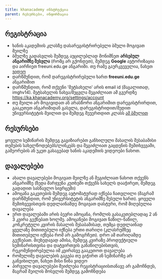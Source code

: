 ```yaml
---
title: khanacademy ინსტრუქცია
parent: რესურსები, ინფორმაცია
---
```


## რეგისტრაცია
- ხანის აკადემიის კლასზე დასარეგისტრირებელი ბმული მოგივათ მეილზე
- ბმულზე გადასვლის შემდეგ აუცილებლად მონიშნეთ **არსებულ ანგარიშზე შესვლა** (რომც არ გქონდეთ), შემდეგ **Google** ავტორიზაცია და აირჩიეთ freeuni.edu.ge ანგარიში. თუ რამე გაურკვეველია, ნახეთ [ვიდეო](https://drive.google.com/file/d/1J1qFB7Zn41-BufCb6Ti2bXCWfAdv5746/view?usp=sharing)
- დარწმუნდით, რომ დარეგისტრირებული ხართ **freeuni.edu.ge** ანგარიშით
- დარწმუნდით, რომ თქვენი 'მეტსახელი' არის email id (მაგალითად, imghv14). მეტსახელის ნახვა/შეცვლა შეგიძლიათ ამ გვერდზე https://ka.khanacademy.org/settings/account
- თუ მეილი არ მოგივიდათ ან არასწორი ანგარიშით დარეგისტრირდით, გააკეთეთ ანგარიშიდან გასვლა, დარეგისტრიდით/შედით უნივერსიტეტის მეილით და შემდეგ შეუერთდით კლასს [ამ ბმულით](https://ka.khanacademy.org/join/8JZSD29J)

## რესურსები
ყოველი სემინარის შემდეგ გაგიზიარებთ განხილული მასალის შესაბამისი თემების სახელწოდებებს/ლინკებს და შეგიძლიათ გაცდენის შემთხვევაში, გამეორების ან უკეთ გასაგებად ხანის აკადემიის ვიდეოები ნახოთ. 

## დავალებები
- ახალი დავალებები მოგივათ მეილზე ან შეგიძლიათ ნახოთ თქვენს ანგარიშზე (ზედა მარჯვენა კუთხეში თქვენს სახელს დააჭირეთ, შემდეგ გადადით სასწავლო სივრცეში)
- ამოცანა გაკეთების შემდეგ ავტომატურად იქნება ჩათვლილი (მაგრამ დარწმუნდით, რომ უნივერსიტეტის ანგარიშზე შესული ხართ). ყოველი შემთხვევისთვის დედლაინამდე მოგივათ დასტური, რომ მიღებულია დავალება
- ერთ დავალებაში არის ბევრი ამოცანა, რომლის გასაკეთებლადაც 2 ან 3 კვირა გექნებათ ხოლმე. ამოცანები მოგივათ ნაწილ-ნაწილ, კონკრეტული კვირის მასალის შესაბამისად, თუმცა დედლაინად ყველაზე მითითებული იქნება ერთი თარიღი (კლასრუმზეც მითითებული იქნება რომ არ გამოგრჩეთ). დრო ამ თარიღამდე გექნებათ. მიუხედავად ამისა, შემდეგ კვირაზე პროდუქტიული სემინარისთვისა და დატვირთვის განაწილებისთვის, რეკომენდირებულია იმ კვირასვე გააკეთოთ დავალება
- რომელიმე დავალების გაგება თუ გიჭირთ ან სემინარზე არ განვიხილეთ, ნახეთ მისი წინა ვიდეო
- პირველი დავალებები შეიძლება რეგისტრაციისთანავე არ გამოჩნდეს, მაგრამ მეილის მოსვლის შემდეგ გამოჩნდება